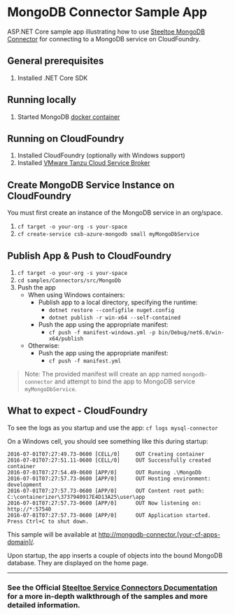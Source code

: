 ﻿# MongoDB Connector Sample App

ASP.NET Core sample app illustrating how to use [Steeltoe MongoDB Connector](https://docs.steeltoe.io/api/v3/connectors/mongodb.html) for connecting to a MongoDB service on CloudFoundry.

## General prerequisites

1. Installed .NET Core SDK

## Running locally

1. Started MongoDB [docker container](https://github.com/SteeltoeOSS/Samples/blob/3.x/CommonTasks.md)

## Running on CloudFoundry

1. Installed CloudFoundry (optionally with Windows support)
1. Installed [VMware Tanzu Cloud Service Broker](https://docs.vmware.com/en/Cloud-Service-Broker-for-VMware-Tanzu/index.html)

## Create MongoDB Service Instance on CloudFoundry

You must first create an instance of the MongoDB service in an org/space.

1. `cf target -o your-org -s your-space`
1. `cf create-service csb-azure-mongodb small myMongoDbService`

## Publish App & Push to CloudFoundry

1. `cf target -o your-org -s your-space`
1. `cd samples/Connectors/src/MongoDb`
1. Push the app
   - When using Windows containers:
     - Publish app to a local directory, specifying the runtime:
       * `dotnet restore --configfile nuget.config`
       * `dotnet publish -r win-x64 --self-contained`
     - Push the app using the appropriate manifest:
       * `cf push -f manifest-windows.yml -p bin/Debug/net6.0/win-x64/publish`
   - Otherwise:
     - Push the app using the appropriate manifest:
       * `cf push -f manifest.yml`

> Note: The provided manifest will create an app named `mongodb-connector` and attempt to bind the app to MongoDB service `myMongoDbService`.

## What to expect - CloudFoundry

To see the logs as you startup and use the app: `cf logs mysql-connector`

On a Windows cell, you should see something like this during startup:

```text
2016-07-01T07:27:49.73-0600 [CELL/0]     OUT Creating container
2016-07-01T07:27:51.11-0600 [CELL/0]     OUT Successfully created container
2016-07-01T07:27:54.49-0600 [APP/0]      OUT Running .\MongoDb
2016-07-01T07:27:57.73-0600 [APP/0]      OUT Hosting environment: development
2016-07-01T07:27:57.73-0600 [APP/0]      OUT Content root path: C:\containerizer\3737940917E4D13A25\user\app
2016-07-01T07:27:57.73-0600 [APP/0]      OUT Now listening on: http://*:57540
2016-07-01T07:27:57.73-0600 [APP/0]      OUT Application started. Press Ctrl+C to shut down.
```

This sample will be available at <http://mongodb-connector.[your-cf-apps-domain]/>.

Upon startup, the app inserts a couple of objects into the bound MongoDB database. They are displayed on the home page.

---

### See the Official [Steeltoe Service Connectors Documentation](https://docs.steeltoe.io/api/v3/connectors/) for a more in-depth walkthrough of the samples and more detailed information.
